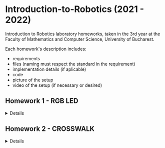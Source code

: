 # Introduction-to-Robotics (2021 - 2022)
 Introduction to Robotics laboratory homeworks, taken in the 3rd year at the Faculty of Mathematics and Computer Science, University of Bucharest.
 
Each homework's description includes:
- requirements
- files (naming must respect the standard in the requirement)
- implementation details (if aplicable)
- code
- picture of the setup
- video of the setup (if necessary or desired)

## Homework 1 - RGB LED
<details>
 <h3>Requirements</h3>
 Control a RGB led by using separate potentiometers in controlling each of the colors of the led (Red, Green, Blue). The control must be done with digital electronics.

 <h3>Implementation details</h3>
 Since the values read from each potentiometer are in the interval [0..1023], they need to be mapped to the accepted values by each led which are in the interval [0..255].

 <h3>Picture of setup</h3>
 <img src="https://user-images.githubusercontent.com/62221313/138556269-8d553af0-0ee4-4f4f-acb8-1238998de5c3.jpeg"/>

 <h3>Video of the setup</h3>
 https://youtu.be/SxzImC9lBV8
</details>

## Homework 2 - CROSSWALK
<details>
 <h3>Requirements</h3>
 Building the traffic lights for a crosswalk using 2 LEDs to represent the traffic lights for pedestrians (red and green) and 3 LEDs to represent the traffic lights for cars (red, yellow and green). The pedestrian semaphore is activated by the button, which, once pressed, will start the flow of the system. However, pressing the button in any other state than the default one will cause no effect. There is a pause of one second between the change of semaphores.
 
  The system has the following states:
  - <b>State 1</b> (default) - CARS: green, PEDESTRIANS: red + no sound, DURATION: indefinite
  - <b>State 2</b> (10 seconds after a button press) - CARS: yellow, PEDESTRAINS: red + no sound, DURATION: 3 seconds
  - <b>State 3</b> - CARS: red, PEDESTRAINS: green + sound at a constant interval, DURATION: 10 seconds
  - <b>State 4</b> - CARS: red, PEDESTRIANS: intermittent green + sound at a faster constant interval, DURATION: 5 seconds
 
 <h3>Implementation details</h3>
 The button is using the internal PULLUP resistor of the Atmega chip from the Arduino Uno board.
 
 <h3>Picture of setup</h3>
 <img src="https://user-images.githubusercontent.com/62221313/140087731-f16961db-40dc-4a86-bc8e-b742a7a918bb.jpeg"/>

 <h3>Video of the setup</h3>
 https://youtu.be/EJ2ZocBRfQg
</details>
